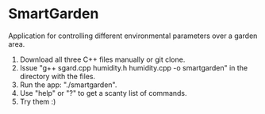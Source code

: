 # SmartGarden
Application for controlling different environmental parameters over a garden area.
1) Download all three C++ files manually or git clone.
2) Issue "g++ sgard.cpp humidity.h humidity.cpp -o smartgarden" in the directory with the files.
3) Run the app: "./smartgarden".
4) Use "help" or "?" to get a scanty list of commands.
5) Try them :)
